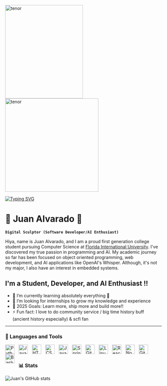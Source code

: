 <img src="https://github.com/user-attachments/assets/cd29437a-39ae-4ec1-a1b0-42c50995b406" width="250" height="300" alt="tenor">    <img src ="https://media3.giphy.com/media/v1.Y2lkPTc5MGI3NjExMW4yNTRvb25wZTh5aGM5anJ5cnE4MW41MGtoMnJvZ2YzdWJ2emZ4dyZlcD12MV9pbnRlcm5hbF9naWZfYnlfaWQmY3Q9Zw/Nrzs481LzLEdy/giphy.gif" width="300" height="300" alt="tenor"> 
                                                                                                                                     


[![Typing SVG](https://readme-typing-svg.demolab.com?font=Fira+Code&duration=2500&color=1AF72E&width=435&lines=+I+am+a+HAL+9000+computer.;Welcome+to+Juan's+Profile...;He+is+open+to+internships...;Feel+free+to+connect+with+him...;on+Linkedin...;MESSAGE+TERMINATED+;ENTERING+MESSAGE+LOOP)](https://git.io/typing-svg)
# 💽 Juan Alvarado 🤖

**`Digital Sculptor (Software Developer/AI Enthusiast)`**

Hiya, name is Juan Alvarado, and I am a proud first generation college student pursuing Computer Science at [Florida International University](https://www.fiu.edu/). I've discovered my true passion in programming and AI. My academic journey so far has been focused on object oriented programming, web development, and AI applications like OpenAI's Whisper. Although, it's not my major, I also have an interest in embedded systems.

## I'm a Student, Developer, and AI Enthusiast !!

- 🌱 I’m currently learning absolutely everything 🤣
- 👯 I’m looking for internships to grow my knowledge and experience 
- 🥅 2025 Goals: Learn more, ship more and build more!!
- ⚡ Fun fact: I love to do community service / big time history buff (ancient history especially) & scfi fan






   

---

### 🧰 Languages and Tools

<img align="left" alt="Python" width="30px" style="padding-right:10px;" src="https://cdn.jsdelivr.net/gh/devicons/devicon/icons/python/python-plain.svg" />
<img align="left" alt="Java" width="30px" style="padding-right:10px;" src="https://cdn.jsdelivr.net/gh/devicons/devicon/icons/java/java-original.svg"/>
<img align="left" alt="HTML" width="30px" style="padding-right:10px;" src="https://cdn.jsdelivr.net/gh/devicons/devicon/icons/html5/html5-plain.svg" />
<img align="left" alt="CSS" width="30px" style="padding-right:10px;" src="https://cdn.jsdelivr.net/gh/devicons/devicon/icons/css3/css3-plain.svg" />
<img align="left" alt="JavaScript" width="30px" style="padding-right:10px;" src="https://cdn.jsdelivr.net/gh/devicons/devicon/icons/javascript/javascript-plain.svg" />
<img align="left" alt="Spring" width="30px" style="padding-right:10px;" src="https://cdn.jsdelivr.net/gh/devicons/devicon/icons/spring/spring-original.svg" />
<img align="left" alt="Git" width="30px" style="padding-right:10px;" src="https://cdn.jsdelivr.net/gh/devicons/devicon/icons/git/git-original.svg" />
<img align="left" alt="Linux" width="30px" style="padding-right:10px;" src="https://cdn.jsdelivr.net/gh/devicons/devicon/icons/linux/linux-original.svg" />
<img align="left" alt="React" width="30px" style="padding-right:10px;" src="https://cdn.jsdelivr.net/gh/devicons/devicon/icons/react/react-original.svg" />
<img align="left" alt="NodeJS" width="30px" style="padding-right:10px;" src="https://cdn.jsdelivr.net/gh/devicons/devicon/icons/nodejs/nodejs-original.svg" />
<img align="left" alt="GitHub" width="30px" style="padding-right:10px;" src="https://cdn.jsdelivr.net/gh/devicons/devicon/icons/github/github-original.svg" />
<img align="left" alt="Bash" width="30px" style="padding-right:10px;" src="https://cdn.jsdelivr.net/gh/devicons/devicon/icons/bash/bash-original.svg" />
<br />

#


### 📊 Stats

![Juan's GitHub stats](https://github-readme-stats.vercel.app/api?username=juanalvarado305&hide_rank=true)


<!-- ![GitHub Streak](https://streak-stats.demolab.com?user=ForrestKnight&theme=gruvbox&border_radius=4.5) -->

#
<!--
<details>
 <summary><h3>👨‍💻 Forrest's Coding Journey</h3></summary>
   I started my coding journey as a naive computer science student with a passion to learn everything I could about this programming world - code, unix, linux, theory. And all the while, teaching myself iOS development with a dream to build my own app, but that soon got overshadowed by my desire to excel in Java. A desire that landed me a full-stack software engineering job upon graduation. However, I had another desire I had been pursuing throughout this time - YouTube content creation. I eventually ended up quitting my software engineering job to pursue YouTube full-time, and that has been my focus ever since. But there's something that's always bothered me about my journey - abandoning my dream of building my own app to pursue the safe route, a job. Now I've already taken the leap away from that safety net into this uncomfortable, unexplored world that it being a creator. And it worked out, but again, it became comfortable. It's easier to create a video than go out on a ledge and build my own product. I do have to eat, at the end of the day, but I think it's time. It's time to get uncomfortable again. I have a burning desire to get back on the horse, and fulfill that dream younger me had of building my own app, my own product. And in order to do that, I'll be implmementing a few measures to streamline my YouTube content to focus more time on fulfilling that dream - a dream that I'll be ready to tackle in 2023 due to the measure I'm putting in place now until the end of 2022. Don't wait up, because I'm coming.
-->
[website]: https://fkcodes.com
[youtube]: https://youtube.com/fknight
